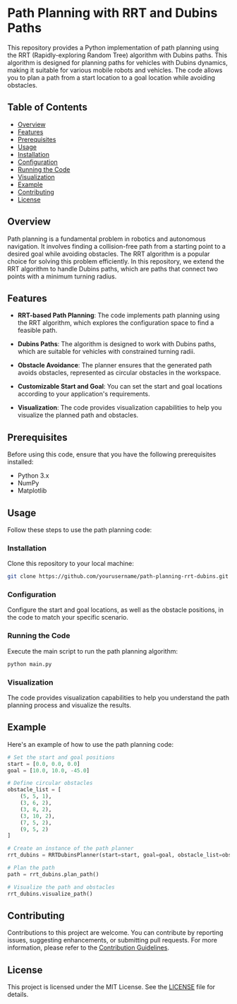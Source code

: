 # Path Planning with RRT and Dubins Paths

This repository provides a Python implementation of path planning using the RRT (Rapidly-exploring Random Tree) algorithm with Dubins paths. This algorithm is designed for planning paths for vehicles with Dubins dynamics, making it suitable for various mobile robots and vehicles. The code allows you to plan a path from a start location to a goal location while avoiding obstacles.

## Table of Contents

- [Overview](#overview)
- [Features](#features)
- [Prerequisites](#prerequisites)
- [Usage](#usage)
- [Installation](#installation)
- [Configuration](#configuration)
- [Running the Code](#running-the-code)
- [Visualization](#visualization)
- [Example](#example)
- [Contributing](#contributing)
- [License](#license)

## Overview

Path planning is a fundamental problem in robotics and autonomous navigation. It involves finding a collision-free path from a starting point to a desired goal while avoiding obstacles. The RRT algorithm is a popular choice for solving this problem efficiently. In this repository, we extend the RRT algorithm to handle Dubins paths, which are paths that connect two points with a minimum turning radius.

## Features

- **RRT-based Path Planning**: The code implements path planning using the RRT algorithm, which explores the configuration space to find a feasible path.

- **Dubins Paths**: The algorithm is designed to work with Dubins paths, which are suitable for vehicles with constrained turning radii.

- **Obstacle Avoidance**: The planner ensures that the generated path avoids obstacles, represented as circular obstacles in the workspace.

- **Customizable Start and Goal**: You can set the start and goal locations according to your application's requirements.

- **Visualization**: The code provides visualization capabilities to help you visualize the planned path and obstacles.

## Prerequisites

Before using this code, ensure that you have the following prerequisites installed:

- Python 3.x
- NumPy
- Matplotlib

## Usage

Follow these steps to use the path planning code:

### Installation

Clone this repository to your local machine:

```bash
git clone https://github.com/yourusername/path-planning-rrt-dubins.git
```

### Configuration

Configure the start and goal locations, as well as the obstacle positions, in the code to match your specific scenario.

### Running the Code

Execute the main script to run the path planning algorithm:

```bash
python main.py
```

### Visualization

The code provides visualization capabilities to help you understand the path planning process and visualize the results.

## Example

Here's an example of how to use the path planning code:

```python
# Set the start and goal positions
start = [0.0, 0.0, 0.0]
goal = [10.0, 10.0, -45.0]

# Define circular obstacles
obstacle_list = [
    (5, 5, 1),
    (3, 6, 2),
    (3, 8, 2),
    (3, 10, 2),
    (7, 5, 2),
    (9, 5, 2)
]

# Create an instance of the path planner
rrt_dubins = RRTDubinsPlanner(start=start, goal=goal, obstacle_list=obstacle_list)

# Plan the path
path = rrt_dubins.plan_path()

# Visualize the path and obstacles
rrt_dubins.visualize_path()
```

## Contributing

Contributions to this project are welcome. You can contribute by reporting issues, suggesting enhancements, or submitting pull requests. For more information, please refer to the [Contribution Guidelines](CONTRIBUTING.md).

## License

This project is licensed under the MIT License. See the [LICENSE](LICENSE) file for details.
